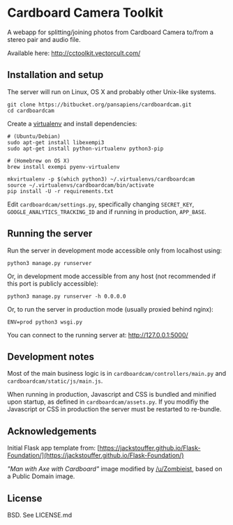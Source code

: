 # Cardboard Camera Toolkit

A webapp for splitting/joining photos from Cardboard Camera to/from a stereo pair and audio file.

Available here: http://cctoolkit.vectorcult.com/

## Installation and setup

The server will run on Linux, OS X and probably other Unix-like systems.

```
git clone https://bitbucket.org/pansapiens/cardboardcam.git
cd cardboardcam
```

Create a [virtualenv](https://virtualenv.readthedocs.org/en/latest/) and install dependencies:

```
# (Ubuntu/Debian)
sudo apt-get install libexempi3
sudo apt-get install python-virtualenv python3-pip

# (Homebrew on OS X)
brew install exempi pyenv-virtualenv

mkvirtualenv -p $(which python3) ~/.virtualenvs/cardboardcam
source ~/.virtualenvs/cardboardcam/bin/activate
pip install -U -r requirements.txt
```

Edit `cardboardcam/settings.py`, specifically changing `SECRET_KEY`, `GOOGLE_ANALYTICS_TRACKING_ID` and if running in production, `APP_BASE`.

## Running the server

Run the server in development mode accessible only from localhost using:

```
python3 manage.py runserver
```

Or, in development mode accessible from any host (not recommended if this port is publicly accessible):
```
python3 manage.py runserver -h 0.0.0.0
```

Or, to run the server in production mode (usually proxied behind nginx):
```
ENV=prod python3 wsgi.py
```

You can connect to the running server at: http://127.0.0.1:5000/ 

## Development notes

Most of the main business logic is in `cardboardcam/controllers/main.py` and `cardboardcam/static/js/main.js`.

When running in production, Javascript and CSS is bundled and minified upon startup, as defined in `cardboardcam/assets.py`.
If you modifiy the Javascript or CSS in production the server must be restarted to re-bundle.

## Acknowledgements

Initial Flask app template from: 
[https://jackstouffer.github.io/Flask-Foundation/](https://jackstouffer.github.io/Flask-Foundation/)

_"Man with Axe with Cardboard"_ image modified by [/u/Zombieist](https://www.reddit.com/u/Zombieist), based on a Public Domain image.

## License

BSD. See LICENSE.md
